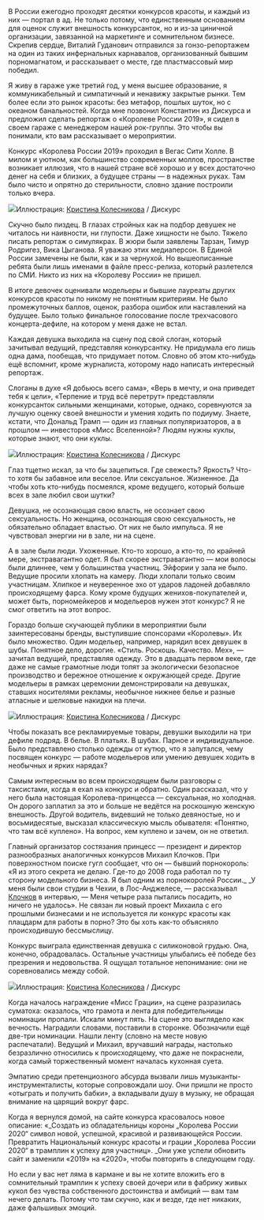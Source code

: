 В России ежегодно проходят десятки конкурсов красоты, и каждый из них — портал в ад. Не только потому, что единственным основанием для оценок служит внешность конкурсанток, но и из-за циничной организации, завязанной на маркетинге и сомнительном бизнесе. Скрепив сердце, Виталий Гуданович отправился за гонзо-репортажем на один из таких инфернальных карнавалов, организованный бывшим порномагнатом, и рассказывает о месте, где пластмассовый мир победил.

Я живу в гараже уже третий год, у меня высшее образование, я коммуникабельный и симпатичный и ненавижу закрытые рынки. Тем более если это рынок красоты: без метафор, пошлых шуток, но с океаном банальностей. Когда мне позвонил Константин из Дискурса и предложил сделать репортаж о «Королеве России 2019», я сидел в своем гараже с менеджером нашей рок-группы. Это чтобы вы понимали, кто вам рассказывает о мероприятии.

Конкурс «Королева России 2019» проходил в Вегас Сити Холле. В милом и уютном, как большинство современных моллов, пространстве возникает иллюзия, что в нашей стране всё хорошо и у всех достаточно денег на себя и близких, а будущее страны — в надежных руках. Там было чисто и опрятно до стерильности, словно здание построили только вчера.

![](https://assets.discours.io/unsafe/900x/production/image/fff24f40-4c31-11ea-b944-f1ca40f10ab0.jpg)Иллюстрация: [Кристина Колесникова](https://instagram.com/kri_kar_kris?igshid=twdcyduf2rym) / Дискурс

Скучно было пиздец. В глазах стройных как на подбор девушек не читалось ни наивности, ни глупости. Даже хищности не было. Тяжело писать репортаж о симулякрах. В жюри были заявлены Тарзан, Тимур Родригез, Вика Цыганова. Я уважаю этих медиаперсон. В Единой России замечены не были, как и за чернухой. Но вышеописанные ребята были лишь именами в файле пресс-релиза, который разлетелся по СМИ. Никто из них на «Королеву России» не пришел.

В итоге девочек оценивали модельеры и бывшие лауреаты других конкурсов красоты по никому не понятным критериям. Не было промежуточных баллов, оценок, разбора ошибок или наставлений на будущее. Было только финальное голосование после трехчасового концерта-дефиле, на котором у меня даже не встал.

Каждая девушка выходила на сцену под свой слоган, который зачитывал ведущий, представляя конкурсантку. Не придумала его лишь одна дама, пообещав, что придумает потом. Словно об этом кто-нибудь ещё вспомнит, кроме журналиста, которому надо написать интересный репортаж.

Слоганы в духе «Я добьюсь всего сама», «Верь в мечту, и она приведет тебя к цели», «Терпение и труд всё перетрут» представляли конкурсанток сильными женщинами, которые, однако, соревнуются за лучшую оценку своей внешности и умения ходить по подиуму. Знаете, кстати, что Дональд Трамп — один из главных популяризаторов, а в прошлом — инвесторов «Мисс Вселенной»? Людям нужны куклы, которые знают, что они куклы.

![](https://assets.discours.io/unsafe/900x/production/image/0457a960-4c2b-11ea-b944-f1ca40f10ab0.jpg)Иллюстрация: [Кристина Колесникова](https://instagram.com/kri_kar_kris?igshid=twdcyduf2rym) / Дискурс

Глаз тщетно искал, за что бы зацепиться. Где свежесть? Яркость? Что-то хотя бы забавное или веселое. Или сексуальное. Жизненное. Да чтобы хоть кто-нибудь посмеялся, кроме ведущего, который больше всех в зале любил свои шутки? 

Девушка, не осознающая свою власть, не осознает свою сексуальность. Но женщина, осознающая свою сексуальность, не обязательно обладает властью. От них не было импульса. Я не чувствовал энергии ни в зале, ни на сцене.

А в зале были люди. Ухоженные. Кто-то хорошо, а кто-то, по крайней мере, экстравагантно одет. Я был скорее экстравагантно — мои волосы были длиннее, чем у большинства участниц. Эйфории у зала не было. Ведущие просили хлопать на камеру. Люди хлопали только своим участницам. Хлипкое и неуверенное эхо от ударов ладоней добавляло происходящему фарса. Кому кроме будущих женихов-покупателей и, может быть, порномейкеров и модельеров нужен этот конкурс? Я не смог ответить на этот вопрос.

Гораздо больше скучающей публики в мероприятии были заинтересованы бренды, выступившие спонсорами «Королевы». Их было множество. Один модельер, например, нарядил всех девушек в шубы. Понятное дело, дорогие. «Стиль. Роскошь. Качество. Мех», — зачитал ведущий, представляя одежду. Это в двадцать первом веке, где даже не самые грамотные люди топят за экологически безопасное производство и бережное отношение к окружающей среде. Другие модельеры в рамках церемонии демонстрировали на девушках, ставших носителями рекламы, необычное нижнее белье и разные атласные и шелковые накидки на плечи.

![](https://assets.discours.io/unsafe/900x/production/image/12ea4fd0-4c28-11ea-b944-f1ca40f10ab0.jpg)Иллюстрация: [Кристина Колесникова](https://instagram.com/kri_kar_kris?igshid=twdcyduf2rym) / Дискурс

Чтобы показать все рекламируемые товары, девушки выходили на три дефиле подряд. В белье. В платьях. В шубах. Парное и индивидуальное. Было представлено столько одежды от кутюр, что я запутался, чему посвящен конкурс — работе модельеров или умению девушек ходить в необычных и ярких нарядах? 

Самым интересным во всем происходящем были разговоры с таксистами, когда я ехал на конкурс и обратно. Один рассказал, что у него была настоящая Королева-принцесса — сексуальная, но холодная. Он дорого заплатил за это и больше не ведётся на роскошную женскую внешность. Другой водитель, видевший не только девяностые, но и восьмидесятые, высказал классическую мысль обывателя: «Понятно, что там всё куплено». На вопрос, кем куплено и зачем, он не ответил.

Главный организатор состязания принцесс — президент и директор разнообразных аналогичных конкурсов Михаил Клочков. При поверхностном поиске гугл сообщает, что он — бывший порнокороль: «Я из этого секрета не делаю. Где-то до 2008 года работал по ту сторону модельного бизнеса. Я был одним из порнокоролей России._ _У меня были свои студии в Чехии, в Лос-Анджелесе, — рассказывал [Клочков](https://www.amic.ru/news/214528/) в интервью, — Меня четыре раза пытались посадить, но ничего не удалось». Не связан ли новый проект Михаила с его прошлыми бизнесами и не используется ли конкурс красоты как плацдарм для работы в порно? Это бы хоть как-то объясняло происходившую бессмыслицу.

Конкурс выиграла единственная девушка с силиконовой грудью. Она, конечно, обрадовалась. Остальные участницы улыбались её победе без презрения и недовольства. Я ощущал тотальное непонимание: они не соревновались между собой.

![](https://assets.discours.io/unsafe/900x/production/image/ce99a830-4c2c-11ea-b944-f1ca40f10ab0.jpg)Иллюстрация: [Кристина Колесникова](https://instagram.com/kri_kar_kris?igshid=twdcyduf2rym) / Дискурс

Когда началось награждение «Мисс Грации», на сцене разразилась суматоха: оказалось, что грамота и лента для победительницы номинации пропали. Искали минут пять. На сцене это выглядело как вечность. Наградили словами, поставили в сторонке. Обозначили ещё две-три номинации. Нашли ленту (словно на месте новую распечатали). Ведущий и Михаил, вручавший награды, настолько безразлично относились к происходящему, что даже не покраснели, когда самый торжественный момент началась кухонная суета.

Эмпатию среди претенциозного абсурда вызвали лишь музыканты-инструменталисты, которые сопровождали шоу. Они пришли не просто «отыграть и получить бабки», а вкладывали душу в музыку, не обращая внимание на царящий вокруг фарс.

Когда я вернулся домой, на сайте конкурса красовалось новое описание: «_Создать из обладательницы короны „Королева России 2020“ символ новой, успешной, красивой и развивающейся России. Превратить Национальный конкурс красоты и грации „Королева России 2020“ в трамплин к успеху для участниц». _Они уже успели обновить сайт и заменили «2019» на «2020», чтобы повторить в следующем году.  


Но если у вас нет ляма в кармане и вы не хотите вложить его в сомнительный трамплин к успеху своей дочери или в фабрику живых кукол без чувства собственного достоинства и амбиций — вам там нечего делать. Потому что там скучно, как и везде, где нет никаких, даже фальшивых эмоций.
